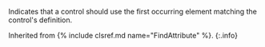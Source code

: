 Indicates that a control should use the first occurring element matching the control's definition.

Inherited from {% include clsref.md name="FindAttribute" %}.
{:.info}